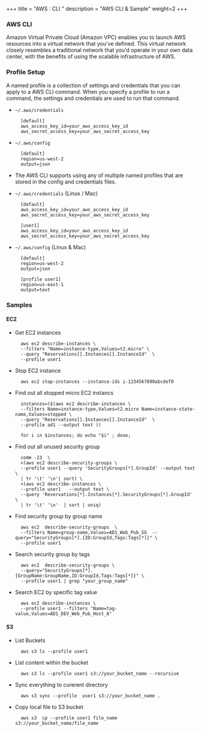 +++
title = "AWS : CLI "
description = "AWS CLI & Sample"
weight=2
+++


### AWS CLI

Amazon Virtual Private Cloud (Amazon VPC) enables you to launch AWS resources into a virtual network that you've defined. This virtual network closely resembles a traditional network that you'd operate in your own data center, with the benefits of using the scalable infrastructure of AWS.

### Profile Setup

A named profile is a collection of settings and credentials that you can apply to a AWS CLI command. When you specify a profile to run a command, the settings and credentials are used to run that command. 

* `~/.aws/credentials`

        [default]
        aws_access_key_id=your_aws_access_key_id
        aws_secret_access_key=your_aws_secret_access_key

* `~/.aws/config`

        [default]
        region=us-west-2
        output=json

* The AWS CLI supports using any of multiple named profiles that are stored in the config and credentials files. 

* `~/.aws/credentials` (Linux / Mac)

        [default]
        aws_access_key_id=your_aws_access_key_id
        aws_secret_access_key=your_aws_secret_access_key

        [user1]
        aws_access_key_id=your_aws_access_key_id
        aws_secret_access_key=your_aws_secret_access_key

* `~/.aws/config` (Linux & Mac)

        [default]
        region=us-west-2
        output=json

        [profile user1]
        region=us-east-1
        output=text


### Samples

#### EC2

* Get EC2 instances 

        aws ec2 describe-instances \
        --filters "Name=instance-type,Values=t2.micro" \
        --query "Reservations[].Instances[].InstanceId"  \
        --profile user1

* Stop EC2 instance

        aws ec2 stop-instances --instance-ids i-1234567890abcdef0

* Find out all stopped micro EC2 instancs 

        instances=($(aws ec2 describe-instances \
        --filters Name=instance-type,Values=t2.micro Name=instance-state-name,Values=stopped \
        --query "Reservations[].Instances[].InstanceId"  \
        --profile ad1 --output text ))

        for i in $instances; do echo "$i" ; done;


* Find out all unused security group


        comm -23  \
        <(aws ec2 describe-security-groups \
        --profile user1 --query 'SecurityGroups[*].GroupId' --output text \
        | tr '\t' '\n'| sort) \
        <(aws ec2 describe-instances \
        --profile user1   --output text \
        --query 'Reservations[*].Instances[*].SecurityGroups[*].GroupId' \
        | tr '\t' '\n'  | sort | uniq)

* Find security group by group name 

        aws ec2  describe-security-groups  \
        --filters Name=group-name,Values=AD1_Web_Pub_SG  --query="SecurityGroups[*].{ID:GroupId,Tags:Tags[*]}" \
        --profile user1 

* Search security group by tags

        aws ec2  describe-security-groups \
        --query="SecurityGroups[*].{GroupName:GroupName,ID:GroupId,Tags:Tags[*]}" \
        --profile user1 | grep "your_group_name"

* Search EC2 by specific tag value

        aws ec2 describe-instances \
        --profile user1 --filters "Name=tag-value,Values=AD1_DEV_Web_Pub_Host_A"



#### S3


* List Buckets

        aws s3 ls --profile user1 

* List content within the bucket

        aws s3 ls --profile user1 s3://your_bucket_name --recursive

* Sync everything to curerent directory

        aws s3 sync --profile  user1 s3://your_bucket_name . 

* Copy local file to S3 bucket

        aws s3  cp --profile user1 file_name s3://your_bucket_name/file_name









